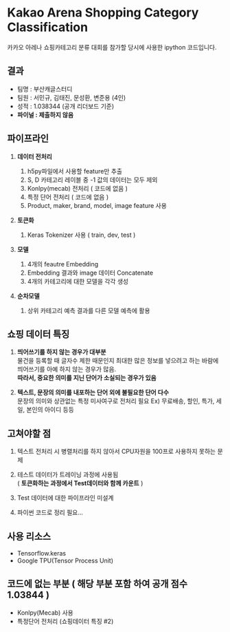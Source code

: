 # Kakao Arena Shopping Category Classification
카카오 아레나 쇼핑카테고리 분류 대회를 참가할 당시에 사용한 ipython 코드입니다.

## 결과
- 팀명 : 부산캐글스터디
- 팀원 : 서민규, 김태진, 문성환, 변준용 (4인)
- 성적 : 1.038344 (공개 리더보드 기준)
- **파이널 : 제출하지 않음**

## 파이프라인
1. **데이터 전처리**
   1. h5py파일에서 사용할 feature만 추출
   2. S, D 카테고리 레이블 중 -1 값의 데이터는 모두 제외  
   3. Konlpy(mecab) 전처리 ( 코드에 없음 )
   4. 특정 단어 전처리 ( 코드에 없음 )
   5. Product, maker, brand, model, image feature 사용

2. **토큰화**
   1. Keras Tokenizer 사용 ( train, dev, test )  
   
3. **모델**
   1. 4개의 feautre Embedding
   2. Embedding 결과와 image 데이터 Concatenate
   3. 4개의 카테고리에 대한 모델을 각각 생성

4. **순차모델**
   1. 상위 카테고리 예측 결과를 다른 모델 예측에 활용

## 쇼핑 데이터 특징
1. **띄어쓰기를 하지 않는 경우가 대부분**  
물건을 등록할 때 글자수 제한 때문인지 최대한 많은 정보를 넣으려고 하는 바람에 띄어쓰기를 아예 하지 않는 경우가 많음.   
**따라서, 중요한 의미를 지닌 단어가 소실되는 경우가 있음**

2. **텍스트, 문장의 의미를 내포하는 단어 외에 불필요한 단어 다수**  
문장의 의미와 상관없는 특정 미사여구로 전처리 필요
Ex) 무료배송, 할인, 특가, 세일, 본인의 아이디 등등


## 고쳐야할 점
1. 텍스트 전처리 시 병렬처리를 하지 않아서 CPU자원을 100프로 사용하지 못하는 문제
   
2. 테스트 데이터가 트레이닝 과정에 사용됨  
( **토큰화하는 과정에서 Test데이터와 함께 카운트** )

3. Test 데이터에 대한 파이프라인 미설계

4. 파이썬 코드로 정리 필요...



## 사용 리소스
- Tensorflow.keras
- Google TPU(Tensor Process Unit)


## 코드에 없는 부분 ( 해당 부분 포함 하여 공개 점수 1.03844 )
- Konlpy(Mecab) 사용
- 특정단어 전처리 (쇼핑데이터 특징 #2)